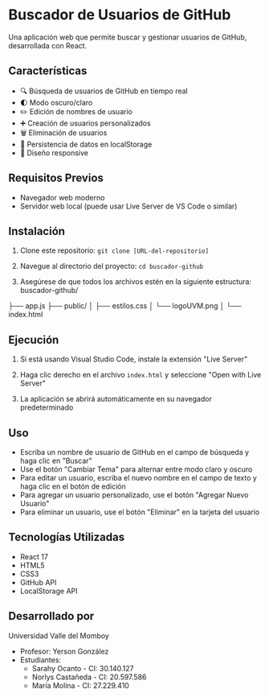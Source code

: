 # Buscador de Usuarios de GitHub

Una aplicación web que permite buscar y gestionar usuarios de GitHub, desarrollada con React.

## Características

- 🔍 Búsqueda de usuarios de GitHub en tiempo real
- 🌓 Modo oscuro/claro
- ✏️ Edición de nombres de usuario
- ➕ Creación de usuarios personalizados
- 🗑️ Eliminación de usuarios
- 💾 Persistencia de datos en localStorage
- 📱 Diseño responsive

## Requisitos Previos

- Navegador web moderno
- Servidor web local (puede usar Live Server de VS Code o similar)

## Instalación

1. Clone este repositorio:
```git clone [URL-del-repositorio]```

2. Navegue al directorio del proyecto:
```cd buscador-github```

3. Asegúrese de que todos los archivos estén en la siguiente estructura:
buscador-github/

├── app.js
├── public/
│   ├── estilos.css
│   └── logoUVM.png
│   └── index.html

## Ejecución

1. Si está usando Visual Studio Code, instale la extensión "Live Server"

2. Haga clic derecho en el archivo `index.html` y seleccione "Open with Live Server"

3. La aplicación se abrirá automáticamente en su navegador predeterminado

## Uso

- Escriba un nombre de usuario de GitHub en el campo de búsqueda y haga clic en "Buscar"
- Use el botón "Cambiar Tema" para alternar entre modo claro y oscuro
- Para editar un usuario, escriba el nuevo nombre en el campo de texto y haga clic en el botón de edición
- Para agregar un usuario personalizado, use el botón "Agregar Nuevo Usuario"
- Para eliminar un usuario, use el botón "Eliminar" en la tarjeta del usuario

## Tecnologías Utilizadas

- React 17
- HTML5
- CSS3
- GitHub API
- LocalStorage API

## Desarrollado por

Universidad Valle del Momboy
- Profesor: Yerson González
- Estudiantes:
  - Sarahy Ocanto - CI: 30.140.127
  - Norlys Castañeda - CI: 20.597.586
  - María Molina - CI: 27.229.410
